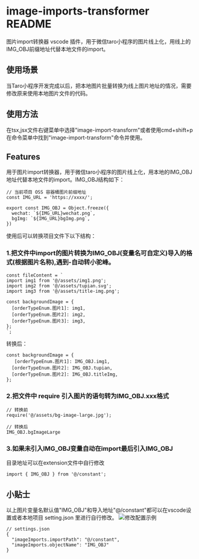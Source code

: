# image-imports-transformer README

图片import转换器 vscode 插件，用于微信taro小程序的图片线上化，用线上的IMG_OBJ前缀地址代替本地文件的import。

## 使用场景

当Taro小程序开发完成以后，把本地图片批量转换为线上图片地址的情况，需要修改原来使用本地图片文件的代码。

## 使用方法

在tsx,jsx文件右键菜单中选择"image-import-transform"或者使用cmd+shift+p在命令菜单中找到"image-import-transform"命令并使用。

## Features


用于图片import转换器，用于微信taro小程序的图片线上化，用本地的IMG_OBJ地址代替本地文件的import。IMG_OBJ结构如下：

```
// 当前项目 OSS 容器桶图片前缀地址
const IMG_URL = 'https://xxxx/';

export const IMG_OBJ = Object.freeze({
  wechat: `${IMG_URL}wechat.png`,
  bgImg: `${IMG_URL}bgImg.png`,
})
```

使用后可以转换项目文件下以下结构：

### 1.把文件中import的图片转换为IMG_OBJ(变量名可自定义)导入的格式(根据图片名称),遇到-自动转小驼峰。
```
const fileContent = `
import img1 from '@/assets/img1.png';
import img2 from '@/assets/tupian.svg';
import img3 from '@/assets/title-img.png';

const backgroundImage = {
  [orderTypeEnum.图片1]: img1,
  [orderTypeEnum.图片2]: img2,
  [orderTypeEnum.图片3]: img3,
};
`;
```
转换后：
```
const backgroundImage = {
   [orderTypeEnum.图片1]: IMG_OBJ.img1,
  [orderTypeEnum.图片2]: IMG_OBJ.tupian,
  [orderTypeEnum.图片2]: IMG_OBJ.titleImg,
};
```
### 2.把文件中 require 引入图片的语句转为IMG_OBJ.xxx格式
```
// 转换前
require('@/assets/bg-image-large.jpg');

// 转换后
IMG_OBJ.bgImageLarge
```
### 3.如果未引入IMG_OBJ变量自动在import最后引入IMG_OBJ
目录地址可以在extension文件中自行修改
```
import { IMG_OBJ } from '@/constant';
```

## 小贴士

以上图片变量名默认值"IMG_OBJ"和导入地址"@/constant"都可以在vscode设置或者本地项目 setting.json 里进行自行修改。
![修改配置示例](https://github.com/user-attachments/assets/e6c43b6e-44cd-49f0-8a10-58883c7327d9)

```
// settings.json
{
  "imageImports.importPath": "@/constant",
  "imageImports.objectName": "IMG_OBJ"
}
```
